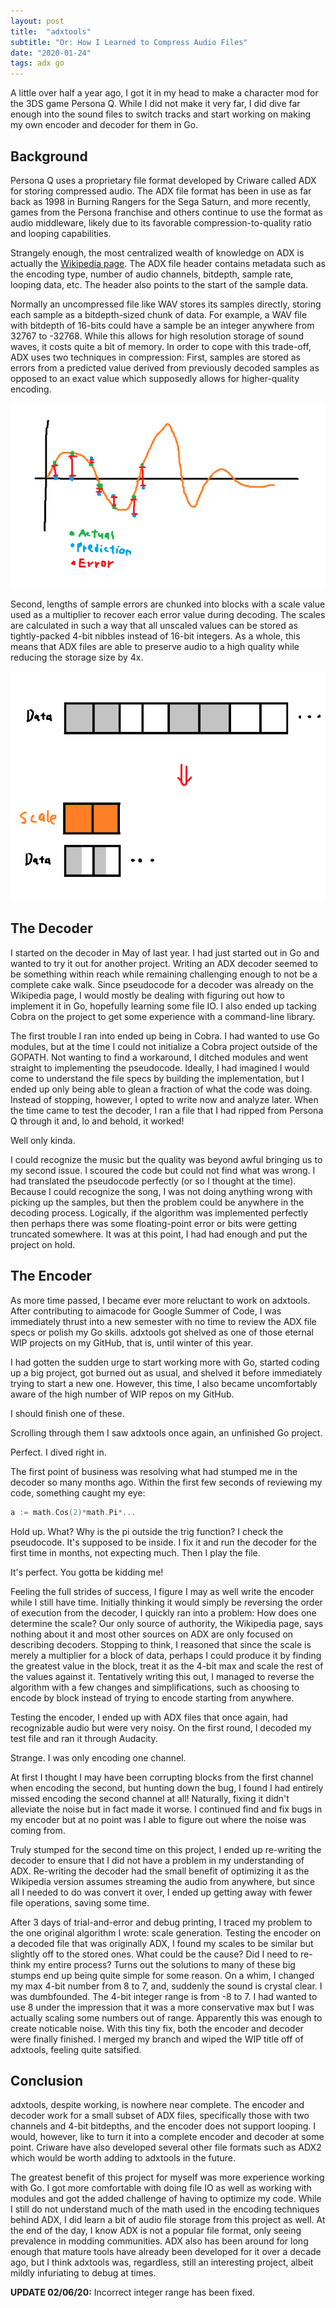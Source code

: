 ```yaml
---
layout: post
title:  "adxtools"
subtitle: "Or: How I Learned to Compress Audio Files"
date: "2020-01-24"
tags: adx go 
---
```


A little over half a year ago, I got it in my head to make a character mod for the 3DS game Persona Q.
While I did not make it very far, I did dive far enough into the sound files
to switch tracks and start working on making my own encoder and decoder for them in Go.

## Background

Persona Q uses a proprietary file format developed by Criware called ADX for storing compressed audio.
The ADX file format has been in use as far back as 1998 in Burning Rangers for the Sega Saturn, and more recently,
games from the Persona franchise and others continue to use the format as audio middleware, likely due to its
favorable compression-to-quality ratio and looping capabilities.

Strangely enough, the most centralized wealth of knowledge on ADX is actually the
[Wikipedia page](https://en.wikipedia.org/wiki/ADX_(file_format)). The ADX file header contains metadata such
as the encoding type, number of audio channels, bitdepth, sample rate, looping data, etc.
The header also points to the start of the sample data.

Normally an uncompressed file like WAV stores its samples directly, storing each sample as a bitdepth-sized chunk
of data. For example, a WAV file with bitdepth of 16-bits could have a sample be an integer anywhere from 32767 to
-32768. While this allows for high resolution storage of sound waves, it costs quite a bit of memory. In order to cope
with this trade-off, ADX uses two techniques in compression: First, samples are stored as errors from a predicted value
derived from previously decoded samples as opposed to an exact value which supposedly allows for higher-quality encoding.

![Prediction technique](/images/adxtools/compression_01.png)

Second, lengths of sample errors are chunked into blocks with a scale value used as a multiplier to recover each error
value during decoding. The scales are calculated in such a way that all unscaled values can be stored as tightly-packed
4-bit nibbles instead of 16-bit integers. As a whole, this means that ADX files are able to preserve audio to a high
quality while reducing the storage size by 4x.

![Error scaling technique](/images/adxtools/compression_02.png)

## The Decoder

I started on the decoder in May of last year. I had just started out in Go and wanted to try it out
for another project. Writing an ADX decoder seemed to be something within reach while remaining
challenging enough to not be a complete cake walk. Since pseudocode for a decoder was already on the Wikipedia page,
I would mostly be dealing with figuring out how to implement it in Go, hopefully learning some file IO. I also ended up
tacking Cobra on the project to get some experience with a command-line library.

The first trouble I ran into ended up being in Cobra. I had wanted to use Go modules, but at the time
I could not initialize a Cobra project outside of the GOPATH. Not wanting to find a workaround, I ditched
modules and went straight to implementing the pseudocode. Ideally, I had imagined I would come to understand
the file specs by building the implementation, but I ended up only being able to glean a fraction of what the
code was doing. Instead of stopping, however, I opted to write now and analyze later. When the time came to
test the decoder, I ran a file that I had ripped from Persona Q through it and, lo and behold, it worked!

Well only kinda.

I could recognize the music but the quality was beyond awful bringing us to my second issue.
I scoured the code but could not find what was wrong. I had translated the pseudocode perfectly (or so I
thought at the time). Because I could recognize the song, I was not doing anything wrong with picking
up the samples, but then the problem could be anywhere in the decoding process. Logically, if the algorithm
was implemented perfectly then perhaps there was some floating-point error or bits were getting truncated somewhere.
It was at this point, I had had enough and put the project on hold.

## The Encoder

As more time passed, I became ever more reluctant to
work on adxtools. After contributing to aimacode for Google Summer of Code, I was immediately thrust into
a new semester with no time to review the ADX file specs or polish my Go skills. adxtools got shelved as
one of those eternal WIP projects on my GitHub, that is, until winter of this year.

I had gotten the sudden urge to
start working more with Go, started coding up a big project, got burned out as usual, and
shelved it before immediately trying to start a new one. However, this time, I also became uncomfortably
aware of the high number of WIP repos on my GitHub.

I should finish one of these.

Scrolling through them I saw
adxtools once again, an unfinished Go project.

Perfect. I dived right in.

The first point of business was resolving what had stumped me in the decoder so many months ago. Within the first few
seconds of reviewing my code, something caught my eye:

```go
a := math.Cos(2)*math.Pi*...
```

Hold up. What? Why is the pi outside the trig function? I check the pseudocode. It's supposed to be inside. I fix it
and run the decoder for the first time in months, not expecting much. Then I play the file.

It's perfect. You gotta be kidding me!

Feeling the full strides of success, I figure I may as well write the encoder while I still have time. Initially thinking it
would simply be reversing the order of execution from the decoder, I quickly ran into a problem: How does
one determine the scale? Our only source of authority, the Wikipedia page, says nothing about it and most
other sources on ADX are only focused on describing decoders. Stopping to think, I reasoned that since the
scale is merely a multiplier for a block of data, perhaps I could produce it by finding the greatest value
in the block, treat it as the 4-bit max and scale the rest of the values against it. Tentatively writing
this out, I managed to reverse the algorithm with a few changes and simplifications, such as choosing to
encode by block instead of trying to encode starting from anywhere.

Testing the encoder, I ended up with ADX files that once again, had recognizable audio but were very
noisy. On the first round, I decoded my test file and ran it through Audacity.

Strange. I was only encoding one channel.

At first I thought I may have been corrupting blocks from the first channel
when encoding the second, but hunting down the bug, I found I had entirely missed encoding the second
channel at all! Naturally, fixing it didn't alleviate the noise but in fact made it worse. I continued find
and fix bugs in my encoder but at no point was I able to figure out where the noise was coming from.

Truly stumped for the second time on this project, I ended up re-writing the decoder to ensure that
I did not have a problem in my understanding of ADX. Re-writing the decoder had the small benefit of optimizing it
as the Wikipedia version assumes streaming the audio from anywhere, but since all I needed to do was convert
it over, I ended up getting away with fewer file operations, saving some time.

After 3 days of trial-and-error and debug printing, I traced my problem to the one original algorithm
I wrote: scale generation. Testing the encoder on a decoded file that was originally ADX, I found my scales
to be similar but slightly off to the stored ones. What could be the cause? Did I need to re-think my entire process? Turns out
the solutions to many of these big stumps end up being quite simple for some reason. On a whim, I changed my
max 4-bit number from 8 to 7, and, suddenly the sound is crystal clear. I was dumbfounded. The 4-bit integer range
is from -8 to 7. I had wanted to use 8 under the impression that it was a more conservative max but I was actually
scaling some numbers out of range. Apparently this was enough to create noticable noise. With this
tiny fix, both the encoder and decoder were finally finished. I merged my branch and wiped the WIP title off of adxtools,
feeling quite satsified.

## Conclusion

adxtools, despite working, is nowhere near complete. The encoder and decoder work for a small subset of ADX files, specifically
those with two channels and 4-bit bitdepths, and the encoder does not support looping. I would, however, like to turn it into a complete encoder
and decoder at some point. Criware have also developed several other file formats such as ADX2 which would be worth adding
to adxtools in the future.

The greatest benefit of this project for myself was more experience working with Go. I got more comfortable with doing file IO as well
as working with modules and got the added challenge of having to optimize my code. While I still do not understand much of the math
used in the encoding techniques behind ADX, I did learn a bit of audio file storage from this project as well. At the end of the
day, I know ADX is not a popular file format, only seeing prevalence in modding communities. ADX also has been around for
long enough that mature tools have already been developed for it over a decade ago, but I think
adxtools was, regardless, still an interesting project, albeit mildly infuriating to debug at times.

**UPDATE 02/06/20:** Incorrect integer range has been fixed.